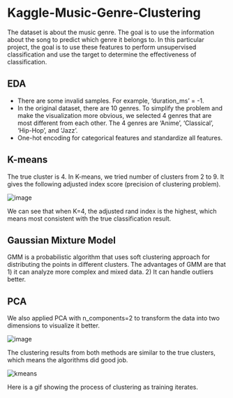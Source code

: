 # Kaggle-Music-Genre-Clustering

The dataset is about the music genre. The goal is to use the information about the song to predict which genre it belongs to. In this particular project, the goal is to use these features to perform unsupervised classification and use the target to determine the effectiveness of classification.

## EDA
- There are some invalid samples. For example, ‘duration_ms’ = -1.
- In the original dataset, there are 10 genres. To simplify the problem and make the visualization more obvious, we selected 4 genres that are most different from each other. The 4 genres are ‘Anime’, ‘Classical’, ‘Hip-Hop’, and ‘Jazz’.
- One-hot encoding for categorical features and standardize all features.

## K-means
The true cluster is 4. In K-means, we tried number of clusters from 2 to 9. It gives the following adjusted index score (precision of clustering problem).

![image](https://user-images.githubusercontent.com/76148884/150659585-0d46a527-f78b-4d71-8463-7616ca0d5b2f.png)

We can see that when K=4, the adjusted rand index is the highest, which means most consistent with the true classification result.

## Gaussian Mixture Model
GMM is a probabilistic algorithm that uses soft clustering approach for distributing the points in different clusters. The advantages of GMM are that 1) it can analyze more complex and mixed data. 2) It can handle outliers better. 

## PCA
We also applied PCA with n_components=2 to transform the data into two dimensions to visualize it better.

![image](https://user-images.githubusercontent.com/76148884/150659620-7a534fe7-a344-4e20-b514-dd057ff94bb9.png)

The clustering results from both methods are similar to the true clusters, which means the algorithms did good job.

![kmeans](https://user-images.githubusercontent.com/76148884/150659672-2b2364aa-9572-4ee0-89b3-f820f84f71de.gif)

Here is a gif showing the process of clustering as training iterates. 
